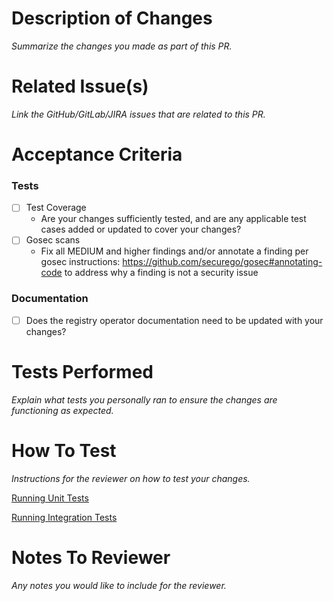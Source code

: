 # Description of Changes
_Summarize the changes you made as part of this PR._

# Related Issue(s)
_Link the GitHub/GitLab/JIRA issues that are related to this PR._

# Acceptance Criteria

### Tests
- [ ] Test Coverage 
    - Are your changes sufficiently tested, and are any applicable test cases added or updated to cover your changes?
- [ ] Gosec scans 
  - Fix all MEDIUM and higher findings and/or annotate a finding per gosec instructions: https://github.com/securego/gosec#annotating-code to address why a finding is not a security issue

### Documentation
- [ ] Does the registry operator documentation need to be updated with your changes?

# Tests Performed
_Explain what tests you personally ran to ensure the changes are functioning as expected._

# How To Test
_Instructions for the reviewer on how to test your changes._

[Running Unit Tests](https://github.com/devfile/registry-operator/blob/main/CONTRIBUTING.md#unit-tests)

[Running Integration Tests](https://github.com/devfile/registry-operator/blob/main/CONTRIBUTING.md#integration-tests)

# Notes To Reviewer
_Any notes you would like to include for the reviewer._
